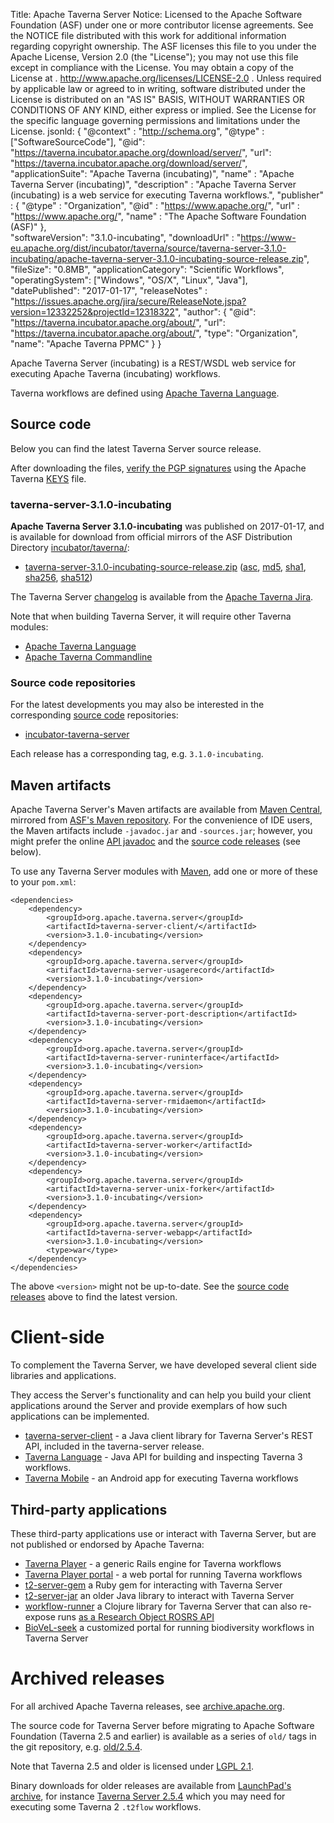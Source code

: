 Title:     Apache Taverna Server
Notice:    Licensed to the Apache Software Foundation (ASF) under one
           or more contributor license agreements.  See the NOTICE file
           distributed with this work for additional information
           regarding copyright ownership.  The ASF licenses this file
           to you under the Apache License, Version 2.0 (the
           "License"); you may not use this file except in compliance
           with the License.  You may obtain a copy of the License at
           .
             http://www.apache.org/licenses/LICENSE-2.0
           .
           Unless required by applicable law or agreed to in writing,
           software distributed under the License is distributed on an
           "AS IS" BASIS, WITHOUT WARRANTIES OR CONDITIONS OF ANY
           KIND, either express or implied.  See the License for the
           specific language governing permissions and limitations
           under the License.
jsonld: {
    "@context" : "http://schema.org",
    "@type" : ["SoftwareSourceCode"],
    "@id": "https://taverna.incubator.apache.org/download/server/",
    "url": "https://taverna.incubator.apache.org/download/server/",
    "applicationSuite": "Apache Taverna (incubating)",
    "name" : "Apache Taverna Server (incubating)",
    "description" : "Apache Taverna Server (incubating) is a web service for executing Taverna workflows.",
    "publisher" : { "@type" : "Organization",
                    "@id" : "https://www.apache.org/",
                   "url" : "https://www.apache.org/",
                    "name" : "The Apache Software Foundation (ASF)" },    
    "softwareVersion": "3.1.0-incubating",
    "downloadUrl" : "https://www-eu.apache.org/dist/incubator/taverna/source/taverna-server-3.1.0-incubating/apache-taverna-server-3.1.0-incubating-source-release.zip",
    "fileSize": "0.8MB",
    "applicationCategory": "Scientific Workflows",
    "operatingSystem": ["Windows", "OS/X", "Linux", "Java"],             
    "datePublished": "2017-01-17",
    "releaseNotes" : "https://issues.apache.org/jira/secure/ReleaseNote.jspa?version=12332252&projectId=12318322",
    "author": { "@id": "https://taverna.incubator.apache.org/about/",
                 "url": "https://taverna.incubator.apache.org/about/",
                 "type": "Organization",
                 "name": "Apache Taverna PPMC" }
  }  



Apache Taverna Server (incubating) is a REST/WSDL web service for executing Apache Taverna (incubating) workflows.

Taverna workflows are defined using [Apache Taverna Language](/download/language).


## Source code

Below you can find the latest Taverna Server source release.

After downloading the files,
[verify the PGP signatures](https://www.apache.org/info/verification.html)
using the Apache Taverna [KEYS](https://www.apache.org/dist/incubator/taverna/KEYS)
file.

### taverna-server-3.1.0-incubating

**Apache Taverna Server 3.1.0-incubating** was published on 2017-01-17, and is available for download
from official mirrors of the
ASF Distribution Directory [incubator/taverna/](https://www.apache.org/dyn/closer.cgi/incubator/taverna/):

* [taverna-server-3.1.0-incubating-source-release.zip](https://www.apache.org/dyn/closer.cgi/incubator/taverna/source/taverna-server-3.1.0-incubating/apache-taverna-server-3.1.0-incubating-source-release.zip)
  ([asc](https://www.apache.org/dist/incubator/taverna/source/taverna-server-3.1.0-incubating/apache-taverna-server-3.1.0-incubating-source-release.zip.asc),
  [md5](https://www.apache.org/dist/incubator/taverna/source/taverna-server-3.1.0-incubating/apache-taverna-server-3.1.0-incubating-source-release.zip.md5),
  [sha1](https://www.apache.org/dist/incubator/taverna/source/taverna-server-3.1.0-incubating/apache-taverna-server-3.1.0-incubating-source-release.zip.sha1),
  [sha256](https://www.apache.org/dist/incubator/taverna/source/taverna-server-3.1.0-incubating/apache-taverna-server-3.1.0-incubating-source-release.zip.sha256),
  [sha512](https://www.apache.org/dist/incubator/taverna/source/taverna-server-3.1.0-incubating/apache-taverna-server-3.1.0-incubating-source-release.zip.sha512))

The Taverna Server [changelog](https://issues.apache.org/jira/secure/ReleaseNote.jspa?version=12332252&projectId=12318322)
is available from the [Apache Taverna Jira](https://issues.apache.org/jira/issues/?jql=project%20%3D%20TAVERNA%20AND%20component%20%3D%20%22Taverna%20Server%22).


Note that when building Taverna Server, it will require other Taverna modules:

* [Apache Taverna Language](/download/language)
* [Apache Taverna Commandline](/download/commandline)


### Source code repositories

For the latest developments you may also be interested in the corresponding
[source code](/download/code/) repositories:

* [incubator-taverna-server](https://github.com/apache/incubator-taverna-server)

Each release has a corresponding tag, e.g. `3.1.0-incubating`.


## Maven artifacts

Apache Taverna Server's Maven artifacts are available from
[Maven Central](https://repo1.maven.org/maven2/org/apache/taverna/server/),
mirrored from
[ASF's Maven repository](https://repository.apache.org/content/repositories/releases/org/apache/taverna/server/).
For the convenience of IDE users, the Maven artifacts include `-javadoc.jar` and
`-sources.jar`; however, you might prefer the
online [API javadoc](/javadoc/taverna-server/)
and the [source code releases](#source-code) (see below).


To use any Taverna Server modules with [Maven](https://maven.apache.org/), add
one or more of these to your `pom.xml`:

    <dependencies>
        <dependency>
            <groupId>org.apache.taverna.server</groupId>
            <artifactId>taverna-server-client/</artifactId>
            <version>3.1.0-incubating</version>
        </dependency>
        <dependency>
            <groupId>org.apache.taverna.server</groupId>
            <artifactId>taverna-server-usagerecord</artifactId>
            <version>3.1.0-incubating</version>
        </dependency>
        <dependency>
            <groupId>org.apache.taverna.server</groupId>
            <artifactId>taverna-server-port-description</artifactId>
            <version>3.1.0-incubating</version>
        </dependency>
        <dependency>
            <groupId>org.apache.taverna.server</groupId>
            <artifactId>taverna-server-runinterface</artifactId>
            <version>3.1.0-incubating</version>
        </dependency>
        <dependency>
            <groupId>org.apache.taverna.server</groupId>
            <artifactId>taverna-server-rmidaemon</artifactId>
            <version>3.1.0-incubating</version>
        </dependency>
        <dependency>
            <groupId>org.apache.taverna.server</groupId>
            <artifactId>taverna-server-worker</artifactId>
            <version>3.1.0-incubating</version>
        </dependency>
        <dependency>
            <groupId>org.apache.taverna.server</groupId>
            <artifactId>taverna-server-unix-forker</artifactId>
            <version>3.1.0-incubating</version>
        </dependency>
        <dependency>
            <groupId>org.apache.taverna.server</groupId>
            <artifactId>taverna-server-webapp</artifactId>
            <version>3.1.0-incubating</version>
            <type>war</type>
        </dependency>
    </dependencies>

The above `<version>` might not be up-to-date.
See the [source code releases](#source-code) above to find the latest version.



# Client-side 
                   
To complement the Taverna Server, we have developed several client side libraries and applications. 

They access the Server's functionality and can help you build your client applications around 
the Server and provide exemplars of how such applications can be implemented.

 - [taverna-server-client](/javadoc/taverna-server/org/apache/taverna/server/client/package-summary.html) - a Java client library for Taverna Server's REST API, included in the taverna-server release.
 - [Taverna Language](/download/language/) - Java API for building and inspecting Taverna 3 workflows.
 - [Taverna Mobile](https://github.com/apache/incubator-taverna-mobile) - an Android app for executing Taverna workflows


## Third-party applications

These third-party applications use or interact with Taverna Server, but are not published or
endorsed by Apache Taverna:

 - [Taverna Player](https://github.com/myGrid/taverna-player) - a generic Rails engine for Taverna workflows
 - [Taverna Player portal](https://github.com/myGrid/taverna-player-portal) - a web portal for running Taverna workflows
 - [t2-server-gem](https://github.com/myGrid/t2-server-gem) a Ruby gem for interacting with Taverna Server
 - [t2-server-jar](https://github.com/myGrid/t2-server-jar) an older Java library to interact with Taverna Server
 - [workflow-runner](https://github.com/wf4ever/workflow-runner) a Clojure library for Taverna Server that can also re-expose runs [as a Research Object ROSRS API](https://github.com/wf4ever/apis/wiki/Wf-RO-transformation-service-API)
 - [BioVeL-seek](https://github.com/BioVeL/seek) a customized portal for running biodiversity workflows in Taverna Server


# Archived releases

For all archived Apache Taverna releases, see
[archive.apache.org](https://archive.apache.org/dist/incubator/taverna/).

The source code for Taverna Server before migrating to Apache Software Foundation
(Taverna 2.5 and earlier) is available
as a series of `old/` tags in the git repository, e.g.
[old/2.5.4](https://github.com/apache/incubator-taverna-server/releases/tag/old%2F2.5.4).

Note that Taverna 2.5 and older is licensed under 
[LGPL 2.1](https://www.gnu.org/licenses/old-licenses/lgpl-2.1.en.html).

Binary downloads for older releases are available from 
[LaunchPad's archive](https://launchpad.net/taverna-server/), for instance
[Taverna Server 2.5.4](https://launchpad.net/taverna-server/+milestone/2.5.4)
which you may need for executing some Taverna 2 `.t2flow` workflows.
